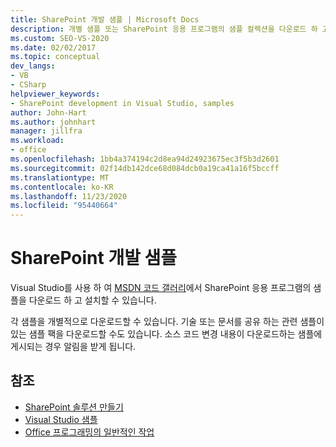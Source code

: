 ```yaml
---
title: SharePoint 개발 샘플 | Microsoft Docs
description: 개별 샘플 또는 SharePoint 응용 프로그램의 샘플 컬렉션을 다운로드 하 고 설치 하는 방법에 대 한 정보를 가져옵니다.
ms.custom: SEO-VS-2020
ms.date: 02/02/2017
ms.topic: conceptual
dev_langs:
- VB
- CSharp
helpviewer_keywords:
- SharePoint development in Visual Studio, samples
author: John-Hart
ms.author: johnhart
manager: jillfra
ms.workload:
- office
ms.openlocfilehash: 1bb4a374194c2d8ea94d24923675ec3f5b3d2601
ms.sourcegitcommit: 02f14db142dce68d084dcb0a19ca41a16f5bccff
ms.translationtype: MT
ms.contentlocale: ko-KR
ms.lasthandoff: 11/23/2020
ms.locfileid: "95440664"
---
```

# <a name="sharepoint-development-samples"></a>SharePoint 개발 샘플
  Visual Studio를 사용 하 여 [MSDN 코드 갤러리](https://code.msdn.microsoft.com/)에서 SharePoint 응용 프로그램의 샘플을 다운로드 하 고 설치할 수 있습니다.

 각 샘플을 개별적으로 다운로드할 수 있습니다. 기술 또는 문서를 공유 하는 관련 샘플이 있는 샘플 팩을 다운로드할 수도 있습니다. 소스 코드 변경 내용이 다운로드하는 샘플에 게시되는 경우 알림을 받게 됩니다.

## <a name="see-also"></a>참조
- [SharePoint 솔루션 만들기](../sharepoint/create-sharepoint-solutions.md)
- [Visual Studio 샘플](https://code.msdn.microsoft.com/vstudio)
- [Office 프로그래밍의 일반적인 작업](../vsto/common-tasks-in-office-programming.md)
